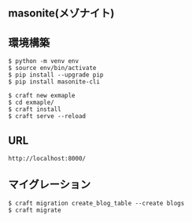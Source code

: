 ## masonite(メゾナイト)

## 環境構築

```shell
$ python -m venv env
$ source env/bin/activate
$ pip install --upgrade pip
$ pip install masonite-cli

$ craft new exmaple
$ cd exmaple/
$ craft install
$ craft serve --reload
```

## URL

```
http://localhost:8000/
```

## マイグレーション
```shell
$ craft migration create_blog_table --create blogs
$ craft migrate
```